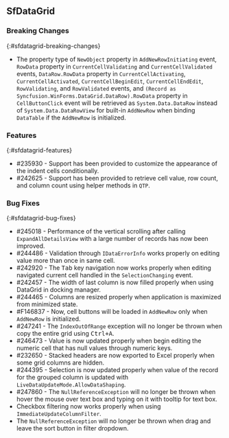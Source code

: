 ## SfDataGrid

### Breaking Changes
{:#sfdatagrid-breaking-changes}

* The property type of `NewObject` property in `AddNewRowInitiating` event, `RowData` property in `CurrentCellValidating` and `CurrentCellValidated` events, `DataRow.RowData` property in `CurrentCellActivating`, `CurrentCellActivated`, `CurrentCellBeginEdit`, `CurrentCellEndEdit`, `RowValidating`, and `RowValidated` events, and `(Record as Syncfusion.WinForms.DataGrid.DataRow).RowData` property in `CellButtonClick` event will be retrieved as `System.Data.DataRow` instead of `System.Data.DataRowView` for built-in `AddNewRow` when binding `DataTable` if the `AddNewRow` is initialized.

### Features
{:#sfdatagrid-features}

* \#235930 - Support has been provided to customize the appearance of the indent cells conditionally.
* \#242625 - Support has been provided to retrieve cell value, row count, and column count using helper methods in `QTP`.

### Bug Fixes
{:#sfdatagrid-bug-fixes}

* \#245018 - Performance of the vertical scrolling after calling `ExpandAllDetailsView` with a large number of records has now been improved.
* \#244486 - Validation through `IDataErrorInfo` works properly on editing value more than once in same cell.
* \#242920 - The <kbd>Tab</kbd> key navigation now works properly when editing navigated current cell handled in the `SelectionChanging` event.
* \#242457 - The width of last column is now filled properly when using DataGrid in docking manager.
* \#244465 - Columns are resized properly when application is maximized from minimized state.
* \#F146837 - Now, cell buttons will be loaded in `AddNewRow` only when `AddNewRow` is initialized.
* \#247241 - The `IndexOutOfRange` exception will no longer be thrown when copy the entire grid using <kbd>Ctrl+A</kbd>.
* \#246473 - Value is now updated properly when begin editing the numeric cell that has null values through numeric keys.
* \#232650 - Stacked headers are now exported to Excel properly when some grid columns are hidden.
* \#244395 - Selection is now updated properly when value of the record for the grouped column is updated with `LiveDataUpdateMode.AllowDataShaping`.
* \#247860 - The `NullReferenceException` will no longer be thrown when hover the mouse over text box and typing on it with tooltip for text box.
* Checkbox filtering now works properly when using `ImmediateUpdateColumnFilter`.
* The `NullReferenceException` will no longer be thrown when drag and leave the sort button in filter dropdown.
